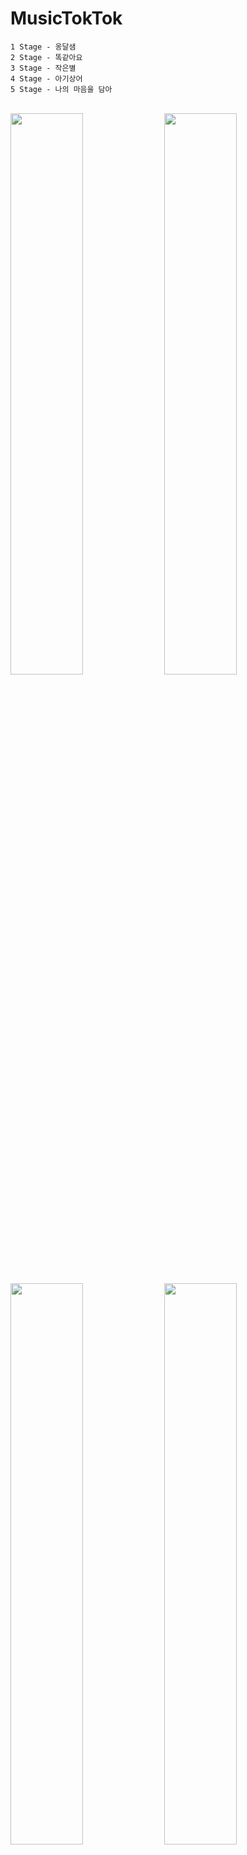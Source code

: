 # MusicTokTok

```
1 Stage - 옹달샘		
2 Stage - 똑같아요		
3 Stage - 작은별		
4 Stage - 아기상어		
5 Stage	- 나의 마음을 담아	
```
\
<img src = "https://user-images.githubusercontent.com/79827366/135713202-20459f0a-0a1e-4156-8e2b-c46150175e8f.PNG" width="48%" height="48%">
<img src = "https://user-images.githubusercontent.com/79827366/137907318-41ef0859-28fd-4f40-af28-f57816a0a255.PNG" width="48%" height="48%">
<img src = "https://user-images.githubusercontent.com/79827366/137325994-36ef5b0c-c518-4aa2-bdc7-e1375fd1a517.PNG" width="48%" height="48%">
<img src = "https://user-images.githubusercontent.com/79827366/135713199-f675a300-c8d4-440d-b402-d1e6593ae532.PNG" width="48%" height="48%">
